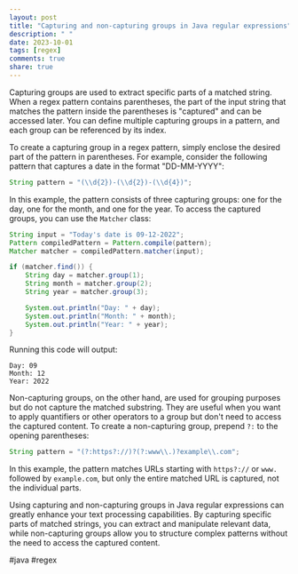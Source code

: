 ```yaml
---
layout: post
title: "Capturing and non-capturing groups in Java regular expressions"
description: " "
date: 2023-10-01
tags: [regex]
comments: true
share: true
---
```


Capturing groups are used to extract specific parts of a matched string. When a regex pattern contains parentheses, the part of the input string that matches the pattern inside the parentheses is "captured" and can be accessed later. You can define multiple capturing groups in a pattern, and each group can be referenced by its index.

To create a capturing group in a regex pattern, simply enclose the desired part of the pattern in parentheses. For example, consider the following pattern that captures a date in the format "DD-MM-YYYY":

```java
String pattern = "(\\d{2})-(\\d{2})-(\\d{4})";
```

In this example, the pattern consists of three capturing groups: one for the day, one for the month, and one for the year. To access the captured groups, you can use the `Matcher` class:

```java
String input = "Today's date is 09-12-2022";
Pattern compiledPattern = Pattern.compile(pattern);
Matcher matcher = compiledPattern.matcher(input);

if (matcher.find()) {
    String day = matcher.group(1);
    String month = matcher.group(2);
    String year = matcher.group(3);

    System.out.println("Day: " + day);
    System.out.println("Month: " + month);
    System.out.println("Year: " + year);
}
```

Running this code will output:

```
Day: 09
Month: 12
Year: 2022
```

Non-capturing groups, on the other hand, are used for grouping purposes but do not capture the matched substring. They are useful when you want to apply quantifiers or other operators to a group but don't need to access the captured content. To create a non-capturing group, prepend `?:` to the opening parentheses:

```java
String pattern = "(?:https?://)?(?:www\\.)?example\\.com";
```

In this example, the pattern matches URLs starting with `https?://` or `www.` followed by `example.com`, but only the entire matched URL is captured, not the individual parts.

Using capturing and non-capturing groups in Java regular expressions can greatly enhance your text processing capabilities. By capturing specific parts of matched strings, you can extract and manipulate relevant data, while non-capturing groups allow you to structure complex patterns without the need to access the captured content.

#java #regex